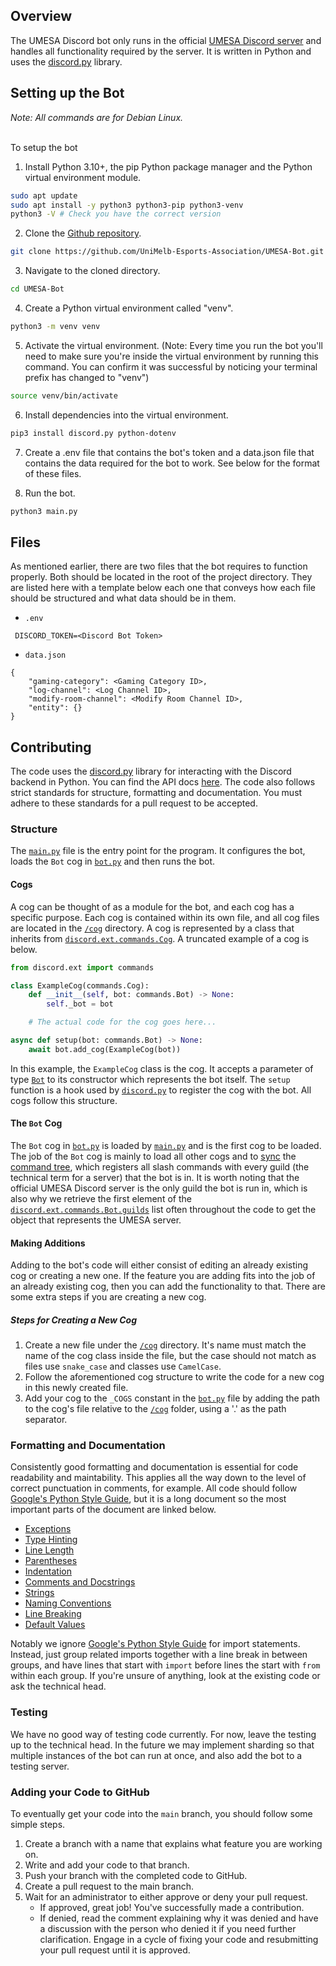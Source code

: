 ## Overview
The UMESA Discord bot only runs in the official [UMESA Discord server](https://discord.gg/VvXuE2NGX6) and handles all functionality required by the server. It is written in Python and uses the [discord.py](https://discordpy.readthedocs.io/en/stable/) library.

## Setting up the Bot
*Note: All commands are for Debian Linux.*<br><br>

To setup the bot
1. Install Python 3.10+, the pip Python package manager and the Python virtual environment module.
```bash
sudo apt update
sudo apt install -y python3 python3-pip python3-venv
python3 -V # Check you have the correct version
```

2. Clone the [Github repository](https://github.com/UniMelb-Esports-Association/UMESA-Bot).
```bash
git clone https://github.com/UniMelb-Esports-Association/UMESA-Bot.git
```

3. Navigate to the cloned directory.
```bash
cd UMESA-Bot
```

4. Create a Python virtual environment called "venv".
```bash
python3 -m venv venv
```

5. Activate the virtual environment. (Note: Every time you run the bot you'll need to make sure you're inside the virtual environment by running this command. You can confirm it was successful by noticing your terminal prefix has changed to "venv")
```bash
source venv/bin/activate
```

6. Install dependencies into the virtual environment.
```bash
pip3 install discord.py python-dotenv
```

7. Create a .env file that contains the bot's token and a data.json file that contains the data required for the bot to work. See below for the format of these files.

8. Run the bot.
```bash
python3 main.py
```

## Files
As mentioned earlier, there are two files that the bot requires to function properly. Both should be located in the root of the project directory. They are listed here with a template below each one that conveys how each file should be structured and what data should be in them.

- `.env`
```
 DISCORD_TOKEN=<Discord Bot Token>
```

- `data.json`
```
{
    "gaming-category": <Gaming Category ID>,
    "log-channel": <Log Channel ID>,
    "modify-room-channel": <Modify Room Channel ID>,
    "entity": {}
}
```

## Contributing
The code uses the [discord.py](https://discordpy.readthedocs.io/en/stable/) library for interacting with the Discord backend in Python. You can find the API docs [here](https://discordpy.readthedocs.io/en/stable/api.html). The code also follows strict standards for structure, formatting and documentation. You must adhere to these standards for a pull request to be accepted.

### Structure
The [`main.py`](https://github.com/UniMelb-Esports-Association/UMESA-Bot/blob/main/main.py) file is the entry point for the program. It configures the bot, loads the `Bot` cog in [`bot.py`](https://github.com/UniMelb-Esports-Association/UMESA-Bot/blob/main/cog/bot.py) and then runs the bot.

#### Cogs
A cog can be thought of as a module for the bot, and each cog has a specific purpose. Each cog is contained within its own file, and all cog files are located in the [`/cog`](https://github.com/UniMelb-Esports-Association/UMESA-Bot/tree/main/cog) directory. A cog is represented by a class that inherits from [`discord.ext.commands.Cog`](https://discordpy.readthedocs.io/en/stable/ext/commands/api.html?cog#discord.ext.commands.Cog). A truncated example of a cog is below.

```python
from discord.ext import commands

class ExampleCog(commands.Cog):
    def __init__(self, bot: commands.Bot) -> None:
        self._bot = bot

    # The actual code for the cog goes here...

async def setup(bot: commands.Bot) -> None:
    await bot.add_cog(ExampleCog(bot))
```

In this example, the `ExampleCog` class is the cog. It accepts a parameter of type [`Bot`](https://discordpy.readthedocs.io/en/stable/ext/commands/api.html?bot#bot) to its constructor which represents the bot itself. The `setup` function is a hook used by [`discord.py`](https://discordpy.readthedocs.io/en/stable/index.html) to register the cog with the bot. All cogs follow this structure.

#### The `Bot` Cog
The `Bot` cog in [`bot.py`](https://github.com/UniMelb-Esports-Association/UMESA-Bot/blob/main/cog/bot.py) is loaded by [`main.py`](https://github.com/UniMelb-Esports-Association/UMESA-Bot/blob/main/main.py) and is the first cog to be loaded. The job of the `Bot` cog is mainly to load all other cogs and to [sync](https://discordpy.readthedocs.io/en/stable/interactions/api.html#discord.app_commands.CommandTree.sync) the [command tree](https://discordpy.readthedocs.io/en/stable/interactions/api.html#discord.app_commands.CommandTree), which registers all slash commands with every guild (the technical term for a server) that the bot is in. It is worth noting that the official UMESA Discord server is the only guild the bot is run in, which is also why we retrieve the first element of the [`discord.ext.commands.Bot.guilds`](https://discordpy.readthedocs.io/en/stable/ext/commands/api.html?bot#discord.ext.commands.Bot.guilds) list often throughout the code to get the object that represents the UMESA server.

#### Making Additions
Adding to the bot's code will either consist of editing an already existing cog or creating a new one. If the feature you are adding fits into the job of an already existing cog, then you can add the functionality to that. There are some extra steps if you are creating a new cog.

##### Steps for Creating a New Cog
1. Create a new file under the [`/cog`](https://github.com/UniMelb-Esports-Association/UMESA-Bot/tree/main/cog) directory. It's name must match the name of the cog class inside the file, but the case should not match as files use `snake_case` and classes use `CamelCase`.
2. Follow the aforementioned cog structure to write the code for a new cog in this newly created file.
3. Add your cog to the `_COGS` constant in the [`bot.py`](https://github.com/UniMelb-Esports-Association/UMESA-Bot/blob/main/cog/bot.py) file by adding the path to the cog's file relative to the [`/cog`](https://github.com/UniMelb-Esports-Association/UMESA-Bot/tree/main/cog) folder, using a '.' as the path separator.

### Formatting and Documentation
Consistently good formatting and documentation is essential for code readability and maintability. This applies all the way down to the level of correct punctuation in comments, for example. All code should follow [Google's Python Style Guide](https://google.github.io/styleguide/pyguide.html), but it is a long document so the most important parts of the document are linked below.

- [Exceptions](https://google.github.io/styleguide/pyguide.html#24-exceptions)
- [Type Hinting](https://google.github.io/styleguide/pyguide.html#221-type-annotated-code)
- [Line Length](https://google.github.io/styleguide/pyguide.html#3-python-style-rules)
- [Parentheses](https://google.github.io/styleguide/pyguide.html#33-parentheses)
- [Indentation](https://google.github.io/styleguide/pyguide.html#34-indentation)
- [Comments and Docstrings](https://google.github.io/styleguide/pyguide.html#38-comments-and-docstrings)
- [Strings](https://google.github.io/styleguide/pyguide.html#310-strings)
- [Naming Conventions](https://google.github.io/styleguide/pyguide.html#3164-guidelines-derived-from-guidos-recommendations)
- [Line Breaking](https://google.github.io/styleguide/pyguide.html#3192-line-breaking)
- [Default Values](https://google.github.io/styleguide/pyguide.html#3194-default-values)

Notably we ignore [Google's Python Style Guide](https://google.github.io/styleguide/pyguide.html) for import statements. Instead, just group related imports together with a line break in between groups, and have lines that start with `import` before lines the start with `from` within each group. If you're unsure of anything, look at the existing code or ask the technical head.

### Testing
We have no good way of testing code currently. For now, leave the testing up to the technical head. In the future we may implement sharding so that multiple instances of the bot can run at once, and also add the bot to a testing server.

### Adding your Code to GitHub
To eventually get your code into the `main` branch, you should follow some simple steps.

1. Create a branch with a name that explains what feature you are working on.
2. Write and add your code to that branch.
3. Push your branch with the completed code to GitHub.
4. Create a pull request to the main branch.
5. Wait for an administrator to either approve or deny your pull request.
    - If approved, great job! You've successfully made a contribution.
    - If denied, read the comment explaining why it was denied and have a discussion with the person who denied it if you need further clarification. Engage in a cycle of fixing your code and resubmitting your pull request until it is approved.
